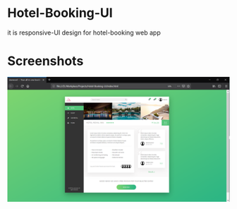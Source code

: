 # Hotel-Booking-UI
it is responsive-UI design for hotel-booking web app
# Screenshots
![screenshot](screenshots/1.png "UI of project")
